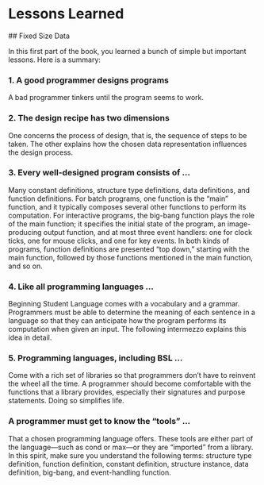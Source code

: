 # Lessons Learned
## Fixed Size Data

In this first part of the book, you learned a bunch of simple but important lessons. Here is a summary:

### 1. A good programmer designs programs

A bad programmer tinkers until the program seems to work.

### 2. The design recipe has two dimensions

One concerns the process of design, that is, the sequence of steps to be taken. The other explains how the chosen data representation influences the design process.

### 3. Every well-designed program consists of ...

Many constant definitions, structure type definitions, data definitions, and function definitions. For batch programs, one function is the “main” function, and it typically composes several other functions to perform its computation. For interactive programs, the big-bang function plays the role of the main function; it specifies the initial state of the program, an image-producing output function, and at most three event handlers: one for clock ticks, one for mouse clicks, and one for key events. In both kinds of programs, function definitions are presented “top down,” starting with the main function, followed by those functions mentioned in the main function, and so on.

### 4. Like all programming languages ...

Beginning Student Language comes with a vocabulary and a grammar. Programmers must be able to determine the meaning of each sentence in a language so that they can anticipate how the program performs its computation when given an input. The following intermezzo explains this idea in detail.

### 5. Programming languages, including BSL ...

Come with a rich set of libraries so that programmers don’t have to reinvent the wheel all the time. A programmer should become comfortable with the functions that a library provides, especially their signatures and purpose statements. Doing so simplifies life.

### A programmer must get to know the “tools” ...

That a chosen programming language offers. These tools are either part of the language—such as cond or max—or they are “imported” from a library. In this spirit, make sure you understand the following terms: structure type definition, function definition, constant definition, structure instance, data definition, big-bang, and event-handling function.